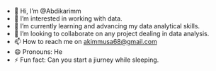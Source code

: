 - 👋 Hi, I’m @Abdikarimm
- 👀 I’m interested in working with data.
- 🌱 I’m currently learning and advancing my data analytical skills.
- 💞️ I’m looking to collaborate on any project dealing in data analysis.
- 📫 How to reach me on akimmusa68@gmail.com
- 😄 Pronouns: He
- ⚡ Fun fact: Can you start a jiurney while sleeping.

<!---
Abdikarimm/Abdikarimm is a ✨ special ✨ repository because its `README.md` (this file) appears on your GitHub profile.
You can click the Preview link to take a look at your changes.
--->
